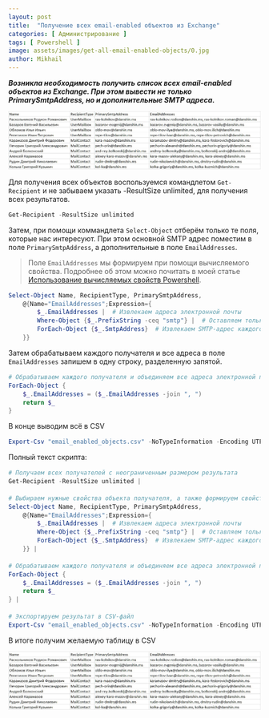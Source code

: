 ```yaml
---
layout: post
title:  "Получение всех email-enabled объектов из Exchange"
categories: [ Администрирование ]
tags: [ Powershell ]
image: assets/images/get-all-email-enabled-objects/0.jpg
author: Mikhail
---
```


***Возникла необходимость получить список всех email-enabled объектов из Exchange. При этом вывести не только PrimarySmtpAddress, но и дополнительные SMTP адреса.***

![assets/images/get-all-email-enabled-objects/1.jpg](/assets/images/get-all-email-enabled-objects/1.jpg)

Для получения всех объектов воспользуемся командлетом `Get-Recipient` и не забываем указать -ResultSize unlimited, для получения всех результатов. 

```powershell
Get-Recipient -ResultSize unlimited
```

Затем, при помощи коммандлета `Select-Object` отберём только те поля, которые нас интересуют. При этом основной SMTP адрес поместим в поле `PrimarySmtpAddress`, а дополнительные в поле `EmailAddresses`.

> Поле `EmailAddresses` мы формируем при помощи вычисляемого свойства. Подробнее об этом можно почитать в моей статье [Использование вычисляемых свойств Powershell](https://danshin.ms/Powershell-Calculated-Properties/).

```powershell
Select-Object Name, RecipientType, PrimarySmtpAddress,
    @{Name="EmailAddresses";Expression={
        $_.EmailAddresses |  # Извлекаем адреса электронной почты
        Where-Object {$_.PrefixString -ceq "smtp"} |  # Оставляем только адреса, начинающиеся с "smtp"
        ForEach-Object {$_.SmtpAddress}  # Извлекаем SMTP-адрес каждого адреса электронной почты
    }}
```

Затем обрабатываем каждого получателя и все адреса в поле `EmailAddresses` запишем в одну строку, разделенную запятой.

```powershell
# Обрабатываем каждого получателя и объединяем все адреса электронной почты в одну строку, разделенную запятой
ForEach-Object {
    $_.EmailAddresses = ($_.EmailAddresses -join ", ")
    return $_
}
```

В конце выводим всё в CSV

```powershell
Export-Csv "email_enabled_objects.csv" -NoTypeInformation -Encoding UTF8
```

Полный текст скрипта:

```powershell
# Получаем всех получателей с неограниченным размером результата
Get-Recipient -ResultSize unlimited |

# Выбираем нужные свойства объекта получателя, а также формируем свойство EmailAddresses
Select-Object Name, RecipientType, PrimarySmtpAddress,
    @{Name="EmailAddresses";Expression={
        $_.EmailAddresses |  # Извлекаем адреса электронной почты
        Where-Object {$_.PrefixString -ceq "smtp"} |  # Оставляем только адреса, начинающиеся с "smtp"
        ForEach-Object {$_.SmtpAddress}  # Извлекаем SMTP-адрес каждого адреса электронной почты
    }} |

# Обрабатываем каждого получателя и объединяем все адреса электронной почты в одну строку, разделенную запятой
ForEach-Object {
    $_.EmailAddresses = ($_.EmailAddresses -join ", ")
    return $_
} |

# Экспортируем результат в CSV-файл
Export-Csv "email_enabled_objects.csv" -NoTypeInformation -Encoding UTF8
```

В итоге получим желаемую таблицу в CSV

![assets/images/get-all-email-enabled-objects/1.jpg](/assets/images/get-all-email-enabled-objects/1.jpg)